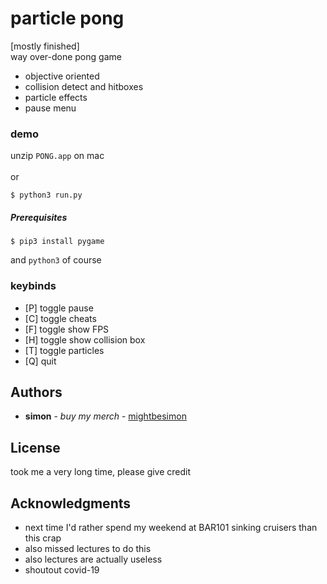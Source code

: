 # particle pong #

[mostly finished]\
way over-done pong game
- objective oriented
- collision detect and hitboxes
- particle effects
- pause menu


### demo ###

unzip `PONG.app` on mac\
\
or
```
$ python3 run.py
```

##### Prerequisites #####

```
$ pip3 install pygame
```
and `python3` of course

### keybinds ###
- [P] toggle pause
- [C] toggle cheats
- [F] toggle show FPS
- [H] toggle show collision box
- [T] toggle particles
- [Q] quit

## Authors ##

- **simon** - *buy my merch* - [mightbesimon](https://github.com/mightbesimon)

## License ##

took me a very long time, please give credit

## Acknowledgments ##

- next time I'd rather spend my weekend at BAR101 sinking cruisers than this crap
- also missed lectures to do this
- also lectures are actually useless
- shoutout covid-19
